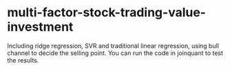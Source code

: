 # multi-factor-stock-trading-value-investment
Including ridge regression, SVR and traditional linear regression, using bull channel to decide the selling point.
You can run the code in joinquant to test the results.
